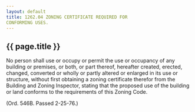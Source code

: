 ```yaml
---
layout: default 
title: 1262.04 ZONING CERTIFICATE REQUIRED FOR
CONFORMING USES.
---
```


{{ page.title }}
----------------

No person shall use or occupy or permit the use or occupancy of any
building or premises, or both, or part thereof, hereafter created,
erected, changed, converted or wholly or partly altered or enlarged in
its use or structure, without first obtaining a zoning certificate
therefor from the Building and Zoning Inspector, stating that the
proposed use of the building or land conforms to the requirements of
this Zoning Code.

(Ord. 546B. Passed 2-25-76.)
